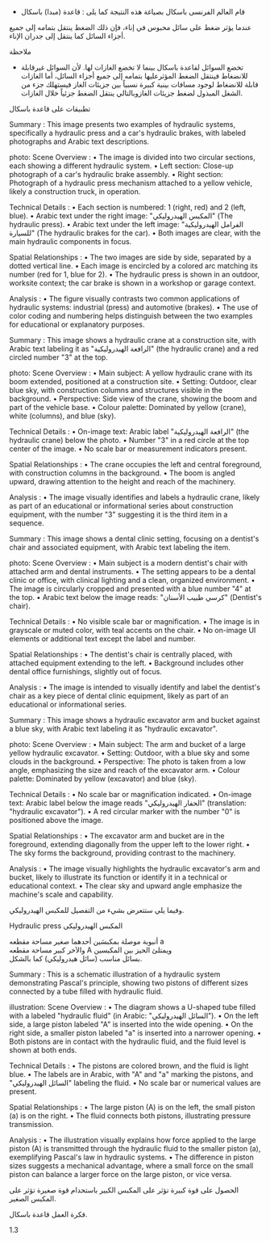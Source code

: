 * قام العالم الفرنسى باسكال بصياغة هذه النتيجة كما يلى :
قاعدة (مبدا) باسكال <!-- text, from page 0 (l=0.468,t=0.075,r=0.939,b=0.132), with ID 57d09554-700a-4fe6-95ba-c4ea770cd750 -->

عندما يؤثر ضغط على سائل محبوس في إناء، فإن ذلك الضغط ينتقل بتمامه إلى جميع أجزاء السائل كما ينتقل إلى جدران الإناء. <!-- text, from page 0 (l=0.083,t=0.134,r=0.928,b=0.190), with ID 3f8ef32b-535f-4135-963c-33fdb3371841 -->

ملاحظة

* تخضع السوائل لقاعدة باسكال بينما لا تخضع الغازات لها.
لأن السوائل غيرقابلة للانضغاط فينتقل الضغط المؤثرعليها بتمامه إلى جميع أجزاء السائل، أما الغازات قابلة للانضغاط لوجود مسافات بينية كبيرة نسبياً بين جزيئات الغاز فيستهلك جزء من الشغل المبذول لضغط جزيئات الغازوبالتالي ينتقل الضغط جزئياً خلال الغازات. <!-- text, from page 0 (l=0.080,t=0.205,r=0.932,b=0.346), with ID 6770b8ab-b85c-4e2d-9657-8c10bd31b3de -->

تطبيقات على قاعدة باسكال <!-- text, from page 0 (l=0.645,t=0.364,r=0.936,b=0.399), with ID 7b7f3386-c595-4ff5-b6fd-c66ed0c20fb4 -->

Summary : This image presents two examples of hydraulic systems, specifically a hydraulic press and a car's hydraulic brakes, with labeled photographs and Arabic text descriptions.

photo:
Scene Overview :
  • The image is divided into two circular sections, each showing a different hydraulic system.
  • Left section: Close-up photograph of a car's hydraulic brake assembly.
  • Right section: Photograph of a hydraulic press mechanism attached to a yellow vehicle, likely a construction truck, in operation.

Technical Details :
  • Each section is numbered: 1 (right, red) and 2 (left, blue).
  • Arabic text under the right image: "المكبس الهيدروليكي" (The hydraulic press).
  • Arabic text under the left image: "الفرامل الهيدروليكية للسيارة" (The hydraulic brakes for the car).
  • Both images are clear, with the main hydraulic components in focus.

Spatial Relationships :
  • The two images are side by side, separated by a dotted vertical line.
  • Each image is encircled by a colored arc matching its number (red for 1, blue for 2).
  • The hydraulic press is shown in an outdoor, worksite context; the car brake is shown in a workshop or garage context.

Analysis :
  • The figure visually contrasts two common applications of hydraulic systems: industrial (press) and automotive (brakes).
  • The use of color coding and numbering helps distinguish between the two examples for educational or explanatory purposes. <!-- figure, from page 0 (l=0.588,t=0.407,r=0.930,b=0.587), with ID b53e3028-c779-452d-a38c-90d018b1f662 -->

Summary : This image shows a hydraulic crane at a construction site, with Arabic text labeling it as "الرافعة الهيدروليكية" (the hydraulic crane) and a red circled number "3" at the top.

photo:
Scene Overview :
  • Main subject: A yellow hydraulic crane with its boom extended, positioned at a construction site.
  • Setting: Outdoor, clear blue sky, with construction columns and structures visible in the background.
  • Perspective: Side view of the crane, showing the boom and part of the vehicle base.
  • Colour palette: Dominated by yellow (crane), white (columns), and blue (sky).

Technical Details :
  • On-image text: Arabic label "الرافعة الهيدروليكية" (the hydraulic crane) below the photo.
  • Number "3" in a red circle at the top center of the image.
  • No scale bar or measurement indicators present.

Spatial Relationships :
  • The crane occupies the left and central foreground, with construction columns in the background.
  • The boom is angled upward, drawing attention to the height and reach of the machinery.

Analysis :
  • The image visually identifies and labels a hydraulic crane, likely as part of an educational or informational series about construction equipment, with the number "3" suggesting it is the third item in a sequence. <!-- figure, from page 0 (l=0.424,t=0.412,r=0.588,b=0.583), with ID 55d7e041-4ad6-40eb-bae8-677533fe964d -->

Summary : This image shows a dental clinic setting, focusing on a dentist's chair and associated equipment, with Arabic text labeling the item.

photo:
Scene Overview :
  • Main subject is a modern dentist's chair with attached arm and dental instruments.
  • The setting appears to be a dental clinic or office, with clinical lighting and a clean, organized environment.
  • The image is circularly cropped and presented with a blue number "4" at the top.
  • Arabic text below the image reads: "كرسي طبيب الأسنان" (Dentist's chair).

Technical Details :
  • No visible scale bar or magnification.
  • The image is in grayscale or muted color, with teal accents on the chair.
  • No on-image UI elements or additional text except the label and number.

Spatial Relationships :
  • The dentist's chair is centrally placed, with attached equipment extending to the left.
  • Background includes other dental office furnishings, slightly out of focus.

Analysis :
  • The image is intended to visually identify and label the dentist's chair as a key piece of dental clinic equipment, likely as part of an educational or informational series. <!-- figure, from page 0 (l=0.261,t=0.408,r=0.427,b=0.587), with ID 20bc33cd-92fc-4b2a-955f-bb522d4668cd -->

Summary : This image shows a hydraulic excavator arm and bucket against a blue sky, with Arabic text labeling it as "hydraulic excavator".

photo:
Scene Overview :
  • Main subject: The arm and bucket of a large yellow hydraulic excavator.
  • Setting: Outdoor, with a blue sky and some clouds in the background.
  • Perspective: The photo is taken from a low angle, emphasizing the size and reach of the excavator arm.
  • Colour palette: Dominated by yellow (excavator) and blue (sky).

Technical Details :
  • No scale bar or magnification indicated.
  • On-image text: Arabic label below the image reads "الحفار الهيدروليكي" (translation: "hydraulic excavator").
  • A red circular marker with the number "0" is positioned above the image.

Spatial Relationships :
  • The excavator arm and bucket are in the foreground, extending diagonally from the upper left to the lower right.
  • The sky forms the background, providing contrast to the machinery.

Analysis :
  • The image visually highlights the hydraulic excavator's arm and bucket, likely to illustrate its function or identify it in a technical or educational context.
  • The clear sky and upward angle emphasize the machine's scale and capability. <!-- figure, from page 0 (l=0.086,t=0.411,r=0.264,b=0.584), with ID cc9c45a4-0f7e-409e-8a2b-c0a4c02f5315 -->

وفيما يلي ستتعرض بشيء من التفصيل للمكبس الهيدروليكي. <!-- text, from page 0 (l=0.452,t=0.604,r=0.937,b=0.634), with ID 59104ed8-4658-4546-8a37-4346f70e587e -->

Hydraulic press المكبس الهيدروليكى <!-- text, from page 0 (l=0.544,t=0.640,r=0.937,b=0.672), with ID 1a8fbdb2-a9a4-4567-b26a-ba49e04952a7 -->

أنبوبة موصلة بمكبسَين أحدهما صغير مساحة مقطعه a  
والآخر كبير مساحة مقطعه A ويمتلئ الحيز بين المكبسين  
بسائل مناسب (سائل هيدروليكي) كما بالشكل. <!-- text, from page 0 (l=0.334,t=0.677,r=0.929,b=0.800), with ID 6093e017-0330-4e44-8697-6efe100e19ce -->

Summary : This is a schematic illustration of a hydraulic system demonstrating Pascal's principle, showing two pistons of different sizes connected by a tube filled with hydraulic fluid.

illustration:
Scene Overview :
  • The diagram shows a U-shaped tube filled with a labeled "hydraulic fluid" (in Arabic: "السائل الهيدروليكي").
  • On the left side, a large piston labeled "A" is inserted into the wide opening.
  • On the right side, a smaller piston labeled "a" is inserted into a narrower opening.
  • Both pistons are in contact with the hydraulic fluid, and the fluid level is shown at both ends.

Technical Details :
  • The pistons are colored brown, and the fluid is light blue.
  • The labels are in Arabic, with "A" and "a" marking the pistons, and "السائل الهيدروليكي" labeling the fluid.
  • No scale bar or numerical values are present.

Spatial Relationships :
  • The large piston (A) is on the left, the small piston (a) is on the right.
  • The fluid connects both pistons, illustrating pressure transmission.

Analysis :
  • The illustration visually explains how force applied to the large piston (A) is transmitted through the hydraulic fluid to the smaller piston (a), exemplifying Pascal's law in hydraulic systems.
  • The difference in piston sizes suggests a mechanical advantage, where a small force on the small piston can balance a larger force on the large piston, or vice versa. <!-- figure, from page 0 (l=0.079,t=0.662,r=0.350,b=0.780), with ID 744faf40-f25d-4acc-ab32-c784022f6c00 -->

الحصول على قوة كبيرة تؤثر على المكبس الكبير باستحدام قوة صغيرة تؤثر على المكبس الصغير. <!-- text, from page 0 (l=0.131,t=0.801,r=0.931,b=0.840), with ID d9de9e04-b62b-4c8e-9ea0-d8b4dcf730ce -->

فكرة
العمل
قاعدة باسكال. <!-- text, from page 0 (l=0.729,t=0.861,r=0.930,b=0.907), with ID fb96357f-6bdd-48e9-9b45-928842a0c757 -->

$1.3$ <!-- marginalia, from page 0 (l=0.089,t=0.941,r=0.130,b=0.961), with ID 3afc827a-bd7b-46b9-bfcf-411442067f48 -->